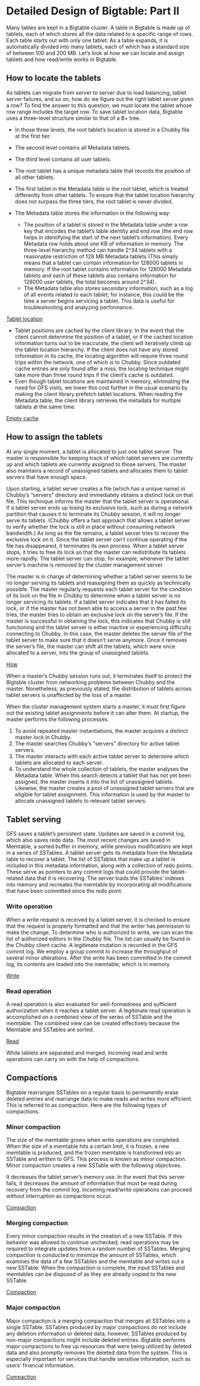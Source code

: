 # Detailed Design of Bigtable: Part II
Many tables are kept in a Bigtable cluster. A table in Bigtable is made up of tablets, each of which stores all the data related to a specific range of rows. Each table starts out with only one tablet. As a table expands, it is automatically divided into many tablets, each of which has a standard size of between 100 and 200 MB. Let’s look at how we can locate and assign tablets and how read/write works in Bigtable.


## How to locate the tablets
As tablets can migrate from server to server due to load balancing, tablet server failures, and so on, how do we figure out the right tablet server given a row? To find the answer to this question, we must locate the tablet whose row range includes the target row. To save tablet location data, Bigtable uses a three-level structure similar to that of a B+ tree.

- In those three levels, the root tablet’s location is stored in a Chubby file at the first tier.

- The second level contains all Metadata tablets.

- The third level contains all user tablets.

- The root tablet has a unique metadata table that records the position of all other tablets.

- The first tablet in the Metadata table is the root tablet, which is treated differently from other tablets. To ensure that the tablet location hierarchy does not surpass the three tiers, the root tablet is never divided.

- The Metadata table stores the information in the following way:

  - The position of a tablet is stored in the Metadata table under a row key that encodes the tablet’s table identity and end row (the end row helps in identifying the start of the next tablet’s information). Every Metadata row holds about one KB of information in memory. The three-level hierarchy method can handle 2^34 tablets with a reasonable restriction of 128 MB Metadata tablets (This simply means that a tablet can contain information for 128000 tablets in memory. If the root tablet contains information for 128000 Metadata tablets and each of these tablets also contains information for 128000 user tablets, the total becomes around 2^34).
  - The Metadata table also stores secondary information, such as a log of all events related to each tablet; for instance, this could be the time a server begins servicing a tablet. This data is useful for troubleshooting and analyzing performance.

[Tablet location](./location.png)

- Tablet positions are cached by the client library. In the event that the client cannot determine the position of a tablet, or if the cached location information turns out to be inaccurate, the client will iteratively climb up the tablet location hierarchy. If the client does not have any stored information in its cache, the locating algorithm will require three round trips within the network, one of which is to Chubby. Since outdated cache entries are only found after a miss, the locating technique might take more than three round trips if the client’s cache is outdated.
- Even though tablet locations are maintained in memory, eliminating the need for GFS visits, we lower this cost further in the usual scenario by making the client library prefetch tablet locations. When reading the Metadata table, the client library retrieves the metadata for multiple tablets at the same time.

[Empty cache](./locate)


## How to assign the tablets
At any single moment, a tablet is allocated to just one tablet server. The master is responsible for keeping track of which tablet servers are currently up and which tablets are currently assigned to those servers. The master also maintains a record of unassigned tablets and allocates them to tablet servers that have enough space.

Upon starting, a tablet server creates a file (which has a unique name) in Chubby’s “servers” directory and immediately obtains a distinct lock on that file. This technique informs the master that the tablet server is operational. If a tablet server ends up losing its exclusive lock, such as during a network partition that causes it to terminate its Chubby session, it will no longer serve its tablets. (Chubby offers a fast approach that allows a tablet server to verify whether the lock is still in place without consuming network bandwidth.) As long as the file remains, a tablet server tries to recover the exclusive lock on it. Since the tablet server can’t continue operating if the file has disappeared, it terminates its own process. When a tablet server stops, it tries to free its lock so that the master can redistribute its tablets more rapidly. The tablet server can stop, for example, whenever the tablet server’s machine is removed by the cluster management server.

The master is in charge of determining whether a tablet server seems to be no longer serving its tablets and reassigning them as quickly as technically possible. The master regularly requests each tablet server for the condition of its lock on the file in Chubby to determine when a tablet server is no longer servicing its tablets. If a tablet server indicates that it has failed its lock, or if the master has not been able to access a server in the past few tries, the master tries to obtain an exclusive lock on the server’s file. If the master is successful in obtaining the lock, this indicates that Chubby is still functioning and the tablet server is either inactive or experiencing difficulty connecting to Chubby. In this case, the master deletes the server file of the tablet server to make sure that it doesn’t serve anymore. Once it removes the server’s file, the master can shift all the tablets, which were once allocated to a server, into the group of unassigned tablets.

[How](./assign)

When a master’s Chubby session runs out, it terminates itself to protect the Bigtable cluster from networking problems between Chubby and the master. Nonetheless, as previously stated, the distribution of tablets across tablet servers is unaffected by the loss of a master.

When the cluster management system starts a master, it must first figure out the existing tablet assignments before it can alter them. At startup, the master performs the following processes.

1. To avoid repeated master instantiations, the master acquires a distinct master lock in Chubby.
2. The master searches Chubby’s “servers” directory for active tablet servers.
3. The master interacts with each active tablet server to determine which tablets are allocated to each server.
4. To understand the whole collection of tablets, the master analyses the Metadata table. When this search detects a tablet that has not yet been assigned, the master inserts it into the list of unassigned tablets. Likewise, the master creates a pool of unassigned tablet servers that are eligible for tablet assignment. This information is used by the master to allocate unassigned tablets to relevant tablet servers.

## Tablet serving
GFS saves a tablet’s persistent state. Updates are saved in a commit log, which also saves redo data. The most recent changes are saved in Memtable, a sorted buffer in memory, while previous modifications are kept in a series of SSTables. A tablet server gets its metadata from the Metadata table to recover a tablet. The list of SSTables that make up a tablet is included in this metadata information, along with a collection of redo points. These serve as pointers to any commit logs that could provide the tablet-related data that it is recovering. The server loads the SSTables’ indexes into memory and recreates the memtable by incorporating all modifications that have been committed since the redo point.

### Write operation
When a write request is received by a tablet server, it is checked to ensure that the request is properly formatted and that the writer has permission to make the change. To determine who is authorized to write, we can scan the list of authorized editors in the Chubby file. The list can usually be found in the Chubby client cache. A legitimate mutation is recorded in the GFS commit log. We employ a group commit to increase the throughput of several minor alterations. After the write has been committed in the commit log, its contents are loaded into the memtable, which is in memory.

[Write](./write)

### Read operation
A read operation is also evaluated for well-formedness and sufficient authorization when it reaches a tablet server. A legitimate read operation is accomplished on a combined view of the series of SSTable and the memtable. The combined view can be created effectively because the Memtable and SSTables are sorted.

[Read](./read)

While tablets are separated and merged, incoming read and write operations can carry on with the help of compactions.
## Compactions
Bigtable rearranges SSTables on a regular basis to permanently erase deleted entries and rearrange data to make reads and writes more efficient. This is referred to as compaction. Here are the following types of compactions.

### Minor compaction
The size of the memtable grows when write operations are completed. When the size of a memtable hits a certain limit, it is frozen, a new memtable is produced, and the frozen memtable is transformed into an SSTable and written to GFS. This process is known as minor compaction. Minor compaction creates a new SSTable with the following objectives.

It decreases the tablet server’s memory use.
In the event that this server fails, it decreases the amount of information that must be read during recovery from the commit log. Incoming read/write operations can proceed without interruption as compactions occur.

[Compaction](./minor)

### Merging compaction
Every minor compaction results in the creation of a new SSTable. If this behavior was allowed to continue unchecked, read operations may be required to integrate updates from a random number of SSTables. Merging compaction is conducted to minimize the amount of SSTables, which examines the data of a few SSTables and the memtable and writes out a new SSTable. When the compaction is complete, the input SSTables and memtables can be disposed of as they are already copied to the new SSTable.

[Compaction](./merging)

### Major compaction
Major compaction is a merging compaction that merges all SSTables into a single SSTable. SSTables produced by major compactions do not include any deletion information or deleted data, however, SSTables produced by non-major compactions might include deleted entries. Bigtable performs major compactions to free up resources that were being utilized by deleted data and also promptly removes the deleted data from the system. This is especially important for services that handle sensitive information, such as users’ financial information.

[Compaction](./major)
